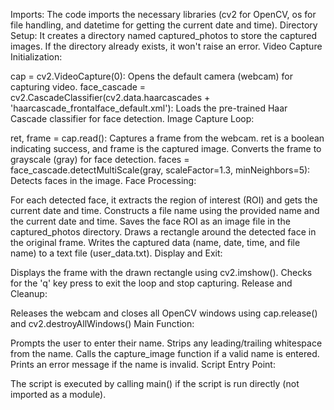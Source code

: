 Imports: The code imports the necessary libraries (cv2 for OpenCV, os for file handling, and datetime for getting the current date and time).
Directory Setup: It creates a directory named captured_photos to store the captured images. If the directory already exists, it won't raise an error.
Video Capture Initialization:

cap = cv2.VideoCapture(0): Opens the default camera (webcam) for capturing video.
face_cascade = cv2.CascadeClassifier(cv2.data.haarcascades + 'haarcascade_frontalface_default.xml'): Loads the pre-trained Haar Cascade classifier for face detection.
Image Capture Loop:

ret, frame = cap.read(): Captures a frame from the webcam. ret is a boolean indicating success, and frame is the captured image.
Converts the frame to grayscale (gray) for face detection.
faces = face_cascade.detectMultiScale(gray, scaleFactor=1.3, minNeighbors=5): Detects faces in the image.
Face Processing:

For each detected face, it extracts the region of interest (ROI) and gets the current date and time.
Constructs a file name using the provided name and the current date and time.
Saves the face ROI as an image file in the captured_photos directory.
Draws a rectangle around the detected face in the original frame.
Writes the captured data (name, date, time, and file name) to a text file (user_data.txt).
Display and Exit:

Displays the frame with the drawn rectangle using cv2.imshow().
Checks for the 'q' key press to exit the loop and stop capturing.
Release and Cleanup:

Releases the webcam and closes all OpenCV windows using cap.release() and cv2.destroyAllWindows()
Main Function:

Prompts the user to enter their name.
Strips any leading/trailing whitespace from the name.
Calls the capture_image function if a valid name is entered.
Prints an error message if the name is invalid.
Script Entry Point:

The script is executed by calling main() if the script is run directly (not imported as a module).
